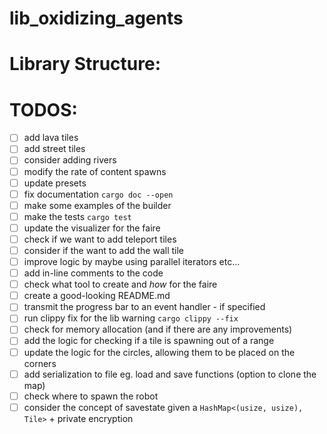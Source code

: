 # lib_oxidizing_agents

# Library Structure:

# TODOS:

- [ ] add lava tiles  
- [ ] add street tiles  
- [ ] consider adding rivers  
- [ ] modify the rate of content spawns  
- [ ] update presets  
- [ ] fix documentation `cargo doc --open`
- [ ] make some examples of the builder
- [ ] make the tests `cargo test`
- [ ] update the visualizer for the faire
- [ ] check if we want to add teleport tiles
- [ ] consider if the want to add the wall tile
- [ ] improve logic by maybe using parallel iterators etc...  
- [ ] add in-line comments to the code
- [ ] check what tool to create and *how* for the faire
- [ ] create a good-looking README.md
- [ ] transmit the progress bar to an event handler - if specified
- [ ] run clippy fix for the lib warning `cargo clippy --fix`
- [ ] check for memory allocation (and if there are any improvements)
- [ ] add the logic for checking if a tile is spawning out of a range
- [ ] update the logic for the circles, allowing them to be placed on the corners
- [ ] add serialization to file eg. load and save functions (option to clone the map)
- [ ] check where to spawn the robot
- [ ] consider the concept of savestate given a `HashMap<(usize, usize), Tile>` + private encryption